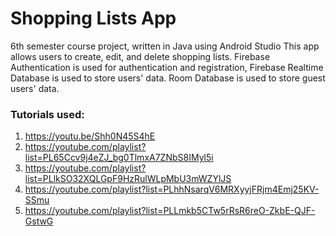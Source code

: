 # Shopping Lists App
6th semester course project, written in Java using Android Studio
This app allows users to create, edit, and delete shopping lists. Firebase Authentication is used for authentication and registration, Firebase Realtime Database is used to store users' data. Room Database is used to store guest users' data.

### Tutorials used:
1. https://youtu.be/Shh0N45S4hE
2. https://youtube.com/playlist?list=PL65Ccv9j4eZJ_bg0TlmxA7ZNbS8IMyl5i
3. https://youtube.com/playlist?list=PLlkSO32XQLGpF9HzRulWLpMbU3mWZYlJS
4. https://youtube.com/playlist?list=PLhhNsarqV6MRXyyjFRjm4Emj25KV-SSmu
5. https://youtube.com/playlist?list=PLLmkb5CTw5rRsR6reO-ZkbE-QJF-GstwG

